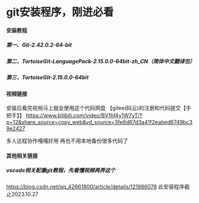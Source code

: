 # git安装程序，刚进必看

#### 安装教程
##### 第一、Git-2.42.0.2-64-bit

##### 第二、TortoiseGit-LanguagePack-2.15.0.0-64bit-zh_CN（简体中文翻译包）

##### 第三、TortoiseGit-2.15.0.0-64bit

#### 视频链接
安装后看完视频马上就会使用这个代码网盘
【gitee(码云)的注册和代码提交【手把手】】 https://www.bilibili.com/video/BV1hf4y1W7yT/?p=12&share_source=copy_web&vd_source=3fe6d67d3a41f2eabed6749bc39e2427

多人远程协作嘎嘎好用
再也不用本地备份很多代码了

#### 其他相关链接
##### vscode相关配置git教程，先看懂视频再弄这个
https://blog.csdn.net/qq_42661800/article/details/121986078
此安装程序截止2023.10.27